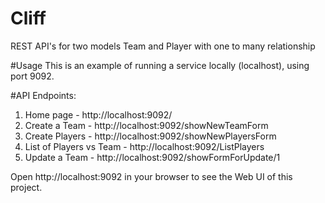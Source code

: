 # Cliff
REST API's for two models Team and Player with one to many relationship

#Usage
This is an example of running a service locally (localhost), using port 9092.

#API Endpoints:
1. Home page - http://localhost:9092/
2. Create a Team - http://localhost:9092/showNewTeamForm
3. Create Players - http://localhost:9092/showNewPlayersForm
4. List of Players vs Team - http://localhost:9092/ListPlayers
5. Update a Team - http://localhost:9092/showFormForUpdate/1


Open http://localhost:9092 in your browser to see the Web UI of this project.
